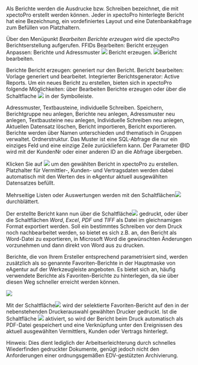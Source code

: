 Als Berichte werden die Ausdrucke bzw. Schreiben bezeichnet, die mit xpectoPro erstellt werden können. Jeder in xpectoPro hinterlegte Bericht hat eine Bezeichnung, ein vordefiniertes Layout und eine Datenbankabfrage zum Befüllen von Platzhaltern. 

Über den Menüpunkt  *Bearbeiten Berichte erzeugen* wird die xpectoPro Berichtserstellung aufgerufen.
FFIDs
Bearbeiten: Bericht erzeugen
Anpassen: Berichte und Adressmuster
![](http://xpecto.github.io/docs/img/img_1424860132052.png) Bericht erzeugen.
![](http://xpecto.github.io/docs/img/img_1424858324357.png)Bericht bearbeiten.

Berichte
Bericht erzeugen: generiert nur den Bericht.
Bericht bearbeiten: Vorlage generiert und bearbeitet.
Integrierter Berichtsgenerator: Active Reports.
Um ein neues Bericht zu erstellen, bieten sich in xpectoPro folgende Möglichkeiten: 
über Bearbeiten Berichte erzeugen oder über die Schaltflache ![](http://xpecto.github.io/docs/img/img_1424858324357.png) in der Symbolleiste.


 Adressmuster, Textbausteine, individuelle Schreiben.
Speichern, Berichtgruppe neu anlegen, Berichte neu anlegen, Adressmuster neu anlegen, Textbausteine neu anlegen, Individuelle Schreiben neu anlegen, Aktuellen Datensatz löschen, Bericht importieren, Bericht exportieren.
Berichte werden über Namen unterschieden und thematisch in Gruppen verwaltet.
Ordnerstruktur.
Das Muster ist eine SQL-Abfrage die nur ein einziges Feld und eine einzige Zeile zurückliefern kann. Der Parameter @ID wird mit der KundenNr oder einer anderen ID an die Abfrage übergeben.

Klicken Sie auf ![](http://xpecto.github.io/docs/img/img070.png) um den gewählten Bericht in xpectoPro zu erstellen. Platzhalter für Vermittler-, Kunden- und Vertragsdaten werden dabei automatisch mit den Werten des in eAgentur aktuell ausgewählten Datensatzes befüllt.

Mehrseitige Listen oder Auswertungen werden mit den Schaltflächen![](http://xpecto.github.io/docs/img/img072.png) durchblättert.

Der erstellte Bericht kann nun über die Schaltfläche![](http://xpecto.github.io/docs/img/img073.png) gedruckt, oder über die Schaltflächen _Word_, _Excel_, _PDF_ und _TIFF_ als Datei im gleichnamigen Format exportiert werden. Soll ein bestimmtes Schreiben vor dem Druck noch nachbearbeitet werden, so bietet es sich z.B. an, den Bericht als Word-Datei zu exportieren, in Microsoft Word die gewünschten Änderungen vorzunehmen und dann direkt von Word aus zu drucken.

Berichte, die von Ihrem Ersteller entsprechend parametrisiert sind, werden zusätzlich als so genannte Favoriten-Berichte in der Hauptmaske von eAgentur auf der Werkzeugleiste angeboten. Es bietet sich an, häufig verwendete Berichte als Favoriten-Berichte zu hinterlegen, da sie über diesen Weg schneller erreicht werden können.

![](http://xpecto.github.io/docs/img/img075.png)

Mit der Schaltfläche![](http://xpecto.github.io/docs/img/img076.png) wird der selektierte Favoriten-Bericht auf den in der nebenstehenden Druckerauswahl gewählten Drucker gedruckt. Ist die Schaltfläche
![](http://xpecto.github.io/docs/img/img077.png) aktiviert, so wird der Bericht beim Druck automatisch als PDF-Datei gespeichert und eine Verknüpfung unter den Ereignissen des aktuell ausgewählten Vermittlers, Kunden oder Vertrags hinterlegt.

Hinweis: Dies dient lediglich der Arbeitserleichterung durch schnelles Wiederfinden gedruckter Dokumente, genügt jedoch nicht den Anforderungen einer ordnungsgemäßen EDV-gestützten Archivierung.
